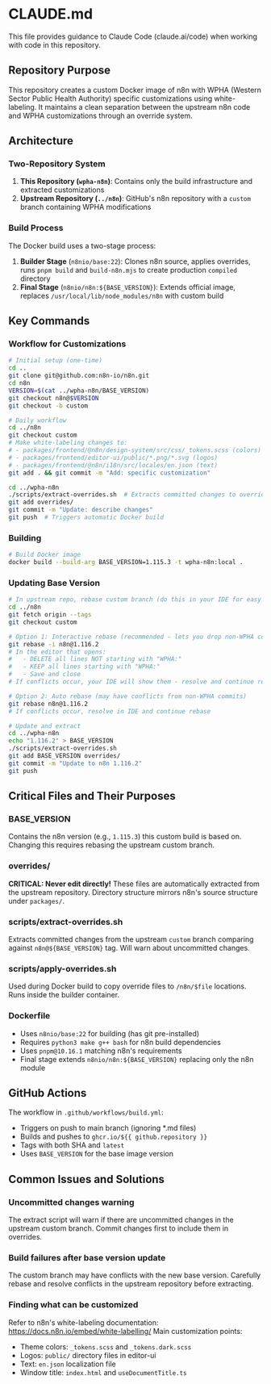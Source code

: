 # CLAUDE.md

This file provides guidance to Claude Code (claude.ai/code) when working with code in this repository.

## Repository Purpose

This repository creates a custom Docker image of n8n with WPHA (Western Sector Public Health Authority) specific customizations using white-labeling. It maintains a clean separation between the upstream n8n code and WPHA customizations through an override system.

## Architecture

### Two-Repository System

1. **This Repository (`wpha-n8n`)**: Contains only the build infrastructure and extracted customizations
2. **Upstream Repository (`../n8n`)**: GitHub's n8n repository with a `custom` branch containing WPHA modifications

### Build Process

The Docker build uses a two-stage process:
1. **Builder Stage** (`n8nio/base:22`): Clones n8n source, applies overrides, runs `pnpm build` and `build-n8n.mjs` to create production `compiled` directory
2. **Final Stage** (`n8nio/n8n:${BASE_VERSION}`): Extends official image, replaces `/usr/local/lib/node_modules/n8n` with custom build

## Key Commands

### Workflow for Customizations

```bash
# Initial setup (one-time)
cd ..
git clone git@github.com:n8n-io/n8n.git
cd n8n
VERSION=$(cat ../wpha-n8n/BASE_VERSION)
git checkout n8n@$VERSION
git checkout -b custom

# Daily workflow
cd ../n8n
git checkout custom
# Make white-labeling changes to:
# - packages/frontend/@n8n/design-system/src/css/_tokens.scss (colors)
# - packages/frontend/editor-ui/public/*.png/*.svg (logos)
# - packages/frontend/@n8n/i18n/src/locales/en.json (text)
git add . && git commit -m "Add: specific customization"

cd ../wpha-n8n
./scripts/extract-overrides.sh  # Extracts committed changes to overrides/
git add overrides/
git commit -m "Update: describe changes"
git push  # Triggers automatic Docker build
```

### Building

```bash
# Build Docker image
docker build --build-arg BASE_VERSION=1.115.3 -t wpha-n8n:local .
```

### Updating Base Version

```bash
# In upstream repo, rebase custom branch (do this in your IDE for easy conflict resolution)
cd ../n8n
git fetch origin --tags
git checkout custom

# Option 1: Interactive rebase (recommended - lets you drop non-WPHA commits)
git rebase -i n8n@1.116.2
# In the editor that opens:
#   - DELETE all lines NOT starting with "WPHA:"
#   - KEEP all lines starting with "WPHA:"
#   - Save and close
# If conflicts occur, your IDE will show them - resolve and continue rebase in IDE

# Option 2: Auto rebase (may have conflicts from non-WPHA commits)
git rebase n8n@1.116.2
# If conflicts occur, resolve in IDE and continue rebase

# Update and extract
cd ../wpha-n8n
echo "1.116.2" > BASE_VERSION
./scripts/extract-overrides.sh
git add BASE_VERSION overrides/
git commit -m "Update to n8n 1.116.2"
git push
```

## Critical Files and Their Purposes

### BASE_VERSION
Contains the n8n version (e.g., `1.115.3`) this custom build is based on. Changing this requires rebasing the upstream custom branch.

### overrides/
**CRITICAL: Never edit directly!** These files are automatically extracted from the upstream repository. Directory structure mirrors n8n's source structure under `packages/`.

### scripts/extract-overrides.sh
Extracts committed changes from the upstream `custom` branch comparing against `n8n@${BASE_VERSION}` tag. Will warn about uncommitted changes.

### scripts/apply-overrides.sh
Used during Docker build to copy override files to `/n8n/$file` locations. Runs inside the builder container.

### Dockerfile
- Uses `n8nio/base:22` for building (has git pre-installed)
- Requires `python3 make g++ bash` for n8n build dependencies
- Uses `pnpm@10.16.1` matching n8n's requirements
- Final stage extends `n8nio/n8n:${BASE_VERSION}` replacing only the n8n module

## GitHub Actions

The workflow in `.github/workflows/build.yml`:
- Triggers on push to main branch (ignoring *.md files)
- Builds and pushes to `ghcr.io/${{ github.repository }}`
- Tags with both SHA and `latest`
- Uses `BASE_VERSION` for the base image version

## Common Issues and Solutions

### Uncommitted changes warning
The extract script will warn if there are uncommitted changes in the upstream custom branch. Commit changes first to include them in overrides.

### Build failures after base version update
The custom branch may have conflicts with the new base version. Carefully rebase and resolve conflicts in the upstream repository before extracting.

### Finding what can be customized
Refer to n8n's white-labeling documentation: https://docs.n8n.io/embed/white-labelling/
Main customization points:
- Theme colors: `_tokens.scss` and `_tokens.dark.scss`
- Logos: `public/` directory files in editor-ui
- Text: `en.json` localization file
- Window title: `index.html` and `useDocumentTitle.ts`
